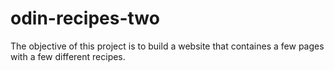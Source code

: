 # odin-recipes-two
The objective of this project is to build a website that containes a few pages with a few different recipes. 